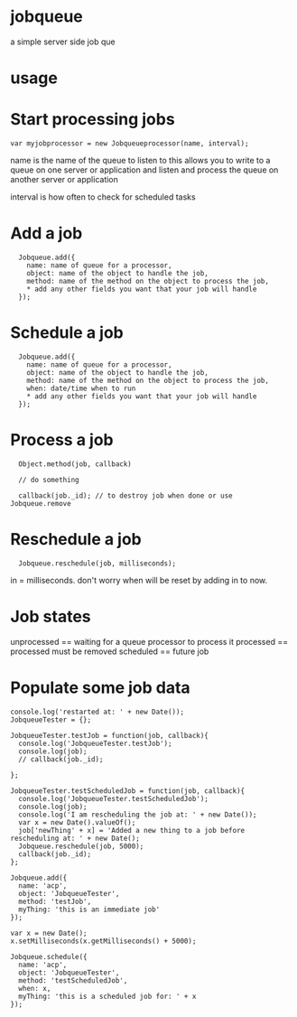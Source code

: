 jobqueue
========
a simple server side job que

usage
=====

Start processing jobs
======================
  ````
  var myjobprocessor = new Jobqueueprocessor(name, interval);
  ````
name is the name of the queue to listen to this allows you to write to a queue on one server or application and listen and process the queue on another server or application

interval is how often to check for scheduled tasks

Add a job
=========

````
  Jobqueue.add({
    name: name of queue for a processor,
    object: name of the object to handle the job,
    method: name of the method on the object to process the job,
    * add any other fields you want that your job will handle
  });
````

Schedule a job
===============

````
  Jobqueue.add({
    name: name of queue for a processor,
    object: name of the object to handle the job,
    method: name of the method on the object to process the job,
    when: date/time when to run
    * add any other fields you want that your job will handle
  });
````

    
Process a job
=============

````
  Object.method(job, callback)

  // do something
  
  callback(job._id); // to destroy job when done or use Jobqueue.remove
````

Reschedule a job
===================

````
  Jobqueue.reschedule(job, milliseconds);
````
 in = milliseconds.  don't worry when will be reset by adding in to now.

Job states
============
  unprocessed == waiting for a queue processor to process it
  processed == processed must be removed
  scheduled == future job

Populate some job data
=======================
````
console.log('restarted at: ' + new Date());
JobqueueTester = {};

JobqueueTester.testJob = function(job, callback){
  console.log('JobqueueTester.testJob');
  console.log(job);
  // callback(job._id);

};

JobqueueTester.testScheduledJob = function(job, callback){
  console.log('JobqueueTester.testScheduledJob');
  console.log(job);
  console.log('I am rescheduling the job at: ' + new Date());
  var x = new Date().valueOf();
  job['newThing' + x] = 'Added a new thing to a job before rescheduling at: ' + new Date();
  Jobqueue.reschedule(job, 5000);
  callback(job._id);
};

Jobqueue.add({
  name: 'acp',
  object: 'JobqueueTester',
  method: 'testJob',
  myThing: 'this is an immediate job'
});

var x = new Date();
x.setMilliseconds(x.getMilliseconds() + 5000);

Jobqueue.schedule({
  name: 'acp',
  object: 'JobqueueTester',
  method: 'testScheduledJob',
  when: x,
  myThing: 'this is a scheduled job for: ' + x
});
````
  




